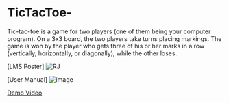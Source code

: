 # TicTacToe-
Tic-tac-toe is a game for two players (one of them being your computer program). On a 3x3 board, the two players take turns placing markings. The game is won by the player who gets three of his or her marks in a row (vertically, horizontally, or diagonally), while the other loses.

[LMS Poster] ![RJ](https://user-images.githubusercontent.com/97283112/148523831-4c30c6a4-996e-4489-97c5-dc86854b27f3.png)

[User Manual] ![image](https://user-images.githubusercontent.com/97283112/148524237-1510189d-a7fc-4738-96a1-dfdf0bbae107.png)

[Demo Video](https://www.youtube.com/watch?v=bCpqWLMY2a4)
